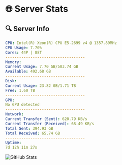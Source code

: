 # 🌐 Server Stats
## 🔍 Server Info
```yaml
CPU: Intel(R) Xeon(R) CPU E5-2699 v4 @ 1357.89MHz
CPU Usage: 7.70%
Cores: 44P | 88T
-----------------------------------
Memory:
Current Usage: 7.70 GB/503.74 GB
Available: 492.68 GB
-----------------------------------
Disk:
Current Usage: 23.82 GB/1.71 TB
Free: 1.60 TB
-----------------------------------
GPU:
No GPU detected
-----------------------------------
Network:
Current Transfer (Sent): 620.79 KB/s
Current Transfer (Received): 68.49 KB/s
Total Sent: 394.93 GB
Total Received: 65.74 GB
-----------------------------------
Uptime:
7d 12h 11m 27s
```
![GitHub Stats](https://img.shields.io/badge/Updated-2025-04-27_05:20:15-blue)